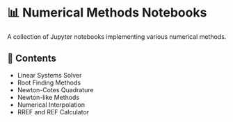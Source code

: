 # 📊 Numerical Methods Notebooks

A collection of Jupyter notebooks implementing various numerical methods.

## 📁 Contents

- Linear Systems Solver
- Root Finding Methods
- Newton-Cotes Quadrature
- Newton-like Methods
- Numerical Interpolation
- RREF and REF Calculator
